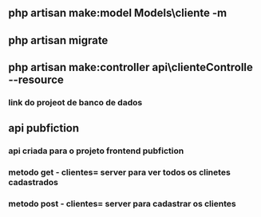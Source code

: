##  php artisan make:model Models\cliente -m

## php artisan migrate

##  php artisan make:controller api\clienteControlle --resource

### link do projeot de banco de dados

## api pubfiction

### api  criada para o projeto frontend pubfiction

### metodo get - clientes= server para ver todos os clinetes cadastrados

### metodo post - clientes= server para cadastrar os clientes